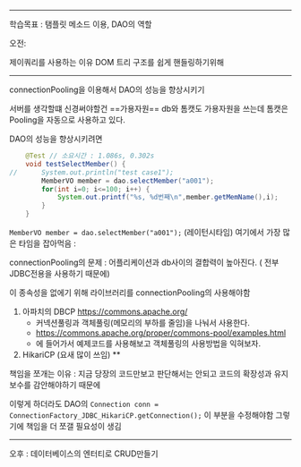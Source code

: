 <hr>

학습목표 :  탬플릿 메소드 이용, DAO의 역할


오전:

제이쿼리를 사용하는 이유
DOM 트리 구조를 쉽게 핸들링하기위해



<hr>


connectionPooling을 이용해서 DAO의 성능을 향상시키기

서버를 생각할떄 신경써야할건 ==가용자원==
db와 톰캣도 가용자원을 쓰는데
톰캣은 Pooling을 자동으로 사용하고 있다.

DAO의 성능을 향상시키려면 


```java
	@Test // 소요시간 : 1.086s, 0.302s
	void testSelectMember() {
//		System.out.println("test case1");
		MemberVO member = dao.selectMember("a001");
		for(int i=0; i<=100; i++) {
			System.out.printf("%s, %d번째\n",member.getMemName(),i);
		}
	}
```

`MemberVO member = dao.selectMember("a001");` (레이턴시타임)
여기에서 가장 많은 타임을 잡아먹음
: 

connectionPooling의 문제
: 어플리케이션과 db사이의 결합력이 높아진다. ( 전부 JDBC전용을 사용하기 때문에)

이 종속성을 없에기 위해 라이브러리를 connectionPooling의 사용해야함
1. 아파치의 DBCP https://commons.apache.org/
	- 커넥션풀링과 객체풀링(메모리의 부하를 줄임)을 나눠서 사용한다.
	- https://commons.apache.org/proper/commons-pool/examples.html
	- 에 들어가서 예제코드를 사용해보고 객체풀링의 사용방법을 익혀보자.
1. HikariCP (요새 많이 쓰임) **


책임을 쪼개는 이유
: 지금 당장의 코드만보고 판단해서는 안되고 코드의 확장성과 유지보수를 감안해야하기 때문에

이렇게 하더라도 DAO의
`Connection conn = ConnectionFactory_JDBC_HikariCP.getConnection();`
이 부분을 수정해야함
그렇기에 책임을 더 쪼갤 필요성이 생김



<hr>


오후 :  데이터베이스의 엔터티로 CRUD만들기












